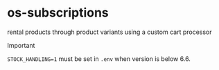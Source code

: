 # os-subscriptions
rental products through product variants using a custom cart processor

> [!IMPORTANT]
> `STOCK_HANDLING=1` must be set in `.env` when version is below 6.6.
